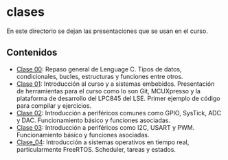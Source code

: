 # clases

En este directorio se dejan las presentaciones que se usan en el curso.

## Contenidos

- [Clase 00](clase_00/clase_00.pdf): Repaso general de Lenguage C. Tipos de datos, condicionales, bucles, estructuras y funciones entre otros.
- [Clase 01](clase_01/clase_01.pdf): Introducción al curso y a sistemas embebidos. Presentación de herramientas para el curso como lo son Git, MCUXpresso y la plataforma de desarrollo del LPC845 del LSE. Primer ejemplo de código para compilar y ejercicios.
- [Clase 02](clase_02/clase_02.pdf): Introducción a periféricos comunes como GPIO, SysTick, ADC y DAC. Funcionamiento básico y funciones asociadas.
- [Clase 03](clase_03/clase_03.pdf): Introducción a periféricos como I2C, USART y PWM. Funcionamiento básico y funciones asociadas.
- [Clase_04](clase_04/clase_04.pdf): Introducción a sistemas operativos en tiempo real, particularmente FreeRTOS. Scheduler, tareas y estados.
